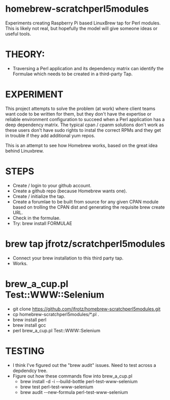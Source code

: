 # homebrew-scratchperl5modules
Experiments creating Raspberry Pi based LinuxBrew tap for Perl modules.  This is likely not real, but hopefully the model will give someone ideas or useful tools.

# THEORY:
  - Traversing a Perl application and its dependency matrix can identify the Formulae which needs to be created in a third-party Tap.
  
# EXPERIMENT
This project attempts to solve the problem (at work) where client teams want code to be written for them, but they don't have the expertise or reliable environment configuration to succeed when a Perl application has a deep dependency matrix. The typical cpan / cpanm solutions don't work as these users don't have sudo rights to instal the correct RPMs and they get in trouble if they add additional yum repos.
  
This is an attempt to see how Homebrew works, based on the great idea behind Linuxbrew.
  
# STEPS
  - Create / login to your github account.
  - Create a github repo (because Homebrew wants one).
  - Create / initialize the tap.
  - Create a forumlae to be built from source for any given CPAN module based on trolling the CPAN dist and generating the requisite brew create URL.
  - Check in the formulae.
  - Try: brew install FORMULAE

# brew tap jfrotz/scratchperl5modules
  - Connect your brew installation to this third party tap.
  - Works.

# brew_a_cup.pl Test::WWW::Selenium
  - git clone https://github.com/jfrotz/homebrew-scratchperl5modules.git
  - cp homebrew-scratchperl5modules/*.pl .
  - brew install perl
  - brew install gcc
  - perl brew_a_cup.pl Test::WWW::Selenium

# TESTING
  - I think I've figured out the "brew audit" issues.  Need to test across a depdendcy tree.
  - Figure out how these commands flow into brew_a_cup.pl
    - brew install -d -i --build-bottle perl-test-www-selenium
    - brew test perl-test-www-selenium
    - brew audit --new-formula perl-test-www-selenium
